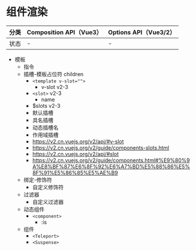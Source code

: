 # 组件渲染

| 分类 | Composition API（Vue3）| Options API（Vue3/2）| 
| :--- | :--- | :--- |
| 状态 | - | - |

- 模板
  - 指令
  - 插槽-模板占位符 children 
    - `<template v-slot="">`
      - v-slot v2-3
    - `<slot>` v2-3
      - name
    - $slots v2-3
    - 默认插槽
    - 具名插槽
    - 动态插槽名
    - 作用域插槽
    - https://v2.cn.vuejs.org/v2/api/#v-slot
    - https://v2.cn.vuejs.org/v2/guide/components-slots.html
    - https://v2.cn.vuejs.org/v2/api/#slot
    - https://v2.cn.vuejs.org/v2/guide/components.html#%E9%80%9A%E8%BF%87%E6%8F%92%E6%A7%BD%E5%88%86%E5%8F%91%E5%86%85%E5%AE%B9
  - 绑定-修饰符
    - 自定义修饰符
  - 过滤器
    - 自定义过滤器
  - 动态组件
    - `<component>`
      - :is
  - 组件
    - `<Teleport>`
    - `<Suspense>`
